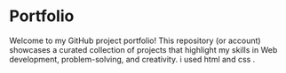 # Portfolio
Welcome to my GitHub project portfolio! This repository (or account) showcases a curated collection of projects that highlight my skills in Web development, problem-solving, and creativity. i used html and css .
